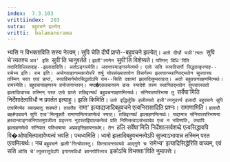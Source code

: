 ```yaml
---
index:  7.3.103
vrittiindex:  203
sutra:  बहुवचने झल्येत्
vritti:  balamanorama 
---
```


भ्यसि न विभक्ताविति सस्य नेत्त्वम्। सुपि चेति दीर्घे प्राप्ते--बहुवचने झल्येत्। `अतो दीर्घो यञी'त्यतः `सुपि चे'त्यतश्च `अत' इति `सुपी'ति चानुवर्तते। `झली'त्यनेन `सुपी'ति विशेष्यते। `यस्मिन् विधि'रिति तदादिविधिस्तदाह--झलादाविति। अतोऽङ्गस्येति। अदन्तस्याङ्गस्येत्यर्थः। एत्वे सति रुत्वविसर्गौ सिद्धवत्कृत्याह--रामेभ्य इति। राम इति। अयोगवाहानामकारोपरि शर्षु चोपसंख्यातत्वेन विसर्गस्य झल्त्वात्स्थानिवद्भावेन सुप्त्वाच्च तस्मिन् परत एत्वं प्राप्तं, रुत्वविसर्गयोरसिद्धत्वेऽपि राम--सिति दशायां झलादिसुप्परत्वात्। अतो बहुवचनग्रहणमित्यर्थः। रामस्येति। बहुवचनग्रहणस्य प्रयोजनान्तरम्। षष्ठ�एकवचनस्य ङसः स्यादेशे तस्य स्थानिवद्भावेन सुप्त्वात्स्वतो झलादित्वाच्च तस्मिन् परत एत्वे प्राप्ते तन्निवृत्त्यर्थं बहुवचनग्रहणमित्यर्थः। संनिपातपरिभाषा तु `सर्वेषा'मिति निर्देशादेत्वविधौ न प्रवर्तत इत्याहुः। झलि किमिति। `उतो वृद्धिर्लुकि हलीत्यतो हली'त्यनुवर्त्त्य हलादौ बहुवचने सुपि एत्वमित्येव व्याख्यातु शक्यते। तावतैव `रामा' इत्याद्यजादिबहुवचने एत्वनिरासादिति प्रश्नः। रामाणामिति। `हलादौ बह#उवचने सुपि एत्व'मित्युक्तौ रामाणामित्यत्राप्येत्वं स्यात्। तन्निवृत्त्यर्थं झल्ग्रहणमित्यर्थः। यद्यप्यत्र संनिपातपरिभाषया ह्रस्वान्ताङ्गसंनिपातमुपजीव्य प्रवृत्त्स्य नुटस्तद्विघातकमेत्वं प्रति निमित्तत्वाऽसंभवादेव एत्वं न भविष्यति, तथापि झल्ग्रहणमेत्वे संनिपात परिभाषाया अप्रववृत्तिज्ञापनार्थम्। तेन `हलि सर्वेषा'मिति निर्देशात्सर्वशब्दे एत्वसिद्धावपि वि�ओषामित्यादावेप्यत्वं भवति। पचध्वमिति। ध्वमो झलादिबहुवचनत्वेऽपि सुप्त्वाऽभावान्न तस्मिन् परत एत्वमित्यर्थः। नच `बहुवचने झली'गित्योवास्तु। कित्त्वादन्तावयवे आद्गुणे च `रामेभ्य' इत्यादिसिद्धेरिति वाच्यम्, एवं सति `ओसि चे'त्युत्तरसूत्रेऽपि इगागमविधौ ज्ञानयोरित्यत्र `इकोऽचि विभक्ता'विति नुमापत्तेः। 


